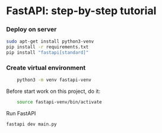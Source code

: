 # FastAPI: step-by-step tutorial

### Deploy on server

```bash
sudo apt-get install python3-venv
pip install -r requirements.txt
pip install "fastapi[standard]"
```

### Create virtual environment

```bash
    python3 -m venv fastapi-venv
```

Before start work on this project, do it:

```bash
    source fastapi-venv/bin/activate
```

Run FastAPI
```bash
fastapi dev main.py
```

